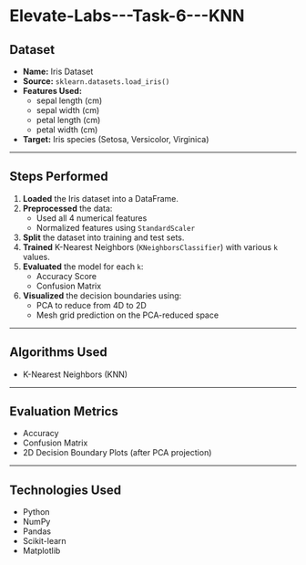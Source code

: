 # Elevate-Labs---Task-6---KNN
## Dataset

- **Name:** Iris Dataset
- **Source:** `sklearn.datasets.load_iris()`
- **Features Used:** 
  - sepal length (cm)
  - sepal width (cm)
  - petal length (cm)
  - petal width (cm)
- **Target:** Iris species (Setosa, Versicolor, Virginica)

---

## Steps Performed

1. **Loaded** the Iris dataset into a DataFrame.
2. **Preprocessed** the data:
   - Used all 4 numerical features
   - Normalized features using `StandardScaler`
3. **Split** the dataset into training and test sets.
4. **Trained** K-Nearest Neighbors (`KNeighborsClassifier`) with various `k` values.
5. **Evaluated** the model for each `k`:
   - Accuracy Score
   - Confusion Matrix
6. **Visualized** the decision boundaries using:
   - PCA to reduce from 4D to 2D
   - Mesh grid prediction on the PCA-reduced space

---

## Algorithms Used

- K-Nearest Neighbors (KNN)

---

## Evaluation Metrics

- Accuracy
- Confusion Matrix
- 2D Decision Boundary Plots (after PCA projection)

---

## Technologies Used

- Python
- NumPy
- Pandas
- Scikit-learn
- Matplotlib
